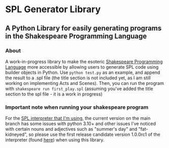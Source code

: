 # SPL Generator Library
## A Python Library for easily generating programs in the Shakespeare Programming Language
### About
A work-in-progress library to make the esoteric [Shakespeare Programming Language](https://shakespearelang.com/1.0/) more accessible by allowing users to generate SPL code using builder objects in Python. Use `python test.py` as an example, and append the result to a .spl file (the title section is not included yet, as I am still working on implementing Acts and Scenes). Then, you can run the program with `shakespeare run first_play.spl` (assuming you've added the title section to the spl file - it is a work in progress)

### **Important** note when running your shakespeare program
For the [SPL interpreter that I'm using](https://github.com/zmbc/shakespearelang/), the current version on the main branch has some issues with python 3.10+ and other issues I've noticed with certain nouns and adjectives such as "summer's day" and "fat-kidneyed", so please use the first release candidate version 1.0.0rc1 of the interpreter (found [here](https://pypi.org/project/shakespearelang/1.0.0rc1/)) when using this library. 
